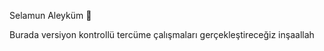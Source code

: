 Selamun Aleyküm 👐

Burada versiyon kontrollü tercüme çalışmaları gerçekleştireceğiz inşaallah

<!---
Suleymaniye-Vakfi/Suleymaniye-Vakfi is a ✨ special ✨ repository because its `README.md` (this file) appears on your GitHub profile.
You can click the Preview link to take a look at your changes.
--->
